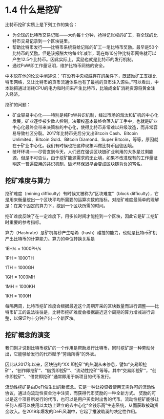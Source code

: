 # 1.4 什么是挖矿

比特币挖矿实质上是下列工作的集合：

* 为全球的比特币交易记账——大约每十分钟，抢得记账权的矿工，将全球的比特币交易记录到一个区块链里。
* 帮助比特币发行——比特币系统将给记账的矿工一笔比特币奖励。最早是50个比特币的奖励。但是该报酬大约每4年减半，现在每10分钟比特币网络就可以产生12.5个比特币。因此实际上，奖励也就是比特币的发行机制。
* 通过PoW即工作量证明，维护比特币网络的安全。

中本聪在他的论文中阐述说：“在没有中央权威存在的条件下，既鼓励矿工支援比特币网络，又让比特币的货币流通体系也有了最初的货币注入源头。”可以看出，中本聪把通过消耗CPU的电力和时间来产生比特币，比喻成金矿消耗资源将黄金注入经济。

挖矿的问题：

* 矿业容易中心化——特别是纯PoW共识机制，经过市场的淘汰和矿机的中心化发展，矿业逐步被少数人控制，决策权基本最终会落入矿工手中，也就是矿业中心化最终会带来决策权的中心化，使得比特币非常难以升级改造，而非常容易导致社区分裂。2017年比特币先后分叉出Bitcoin Cash、Bitcoin Unlimited、Bitcoin Gold、Bitcoin Diamond、Super Bitcoin，等等，原因就在于矿业中心化。我们有时候也把这种现象叫做比特币囚徒困境。
* 破坏环境——尽管直到今天，人们还在强调区块链矿业利用的大多是过剩能源，但是不可否认，由于挖矿能源需求的无止境，如果不改进现有的工作量证明这一普遍应用的共识机制，破坏环保迟早会变成区块链背负的骂名。

## 挖矿难度与算力

挖矿难度（mining difficulty）有时候又被称为“区块难度”（block difficulty），它是用来衡量挖出一个区块平均所需要的运算次数的指标。对挖矿难度最简单的理解是：在某个固定的算力下，挖到一个区块所需的时间。

挖矿难度反映了在一定难度下，用多长时间才能挖到一个区块，因此它是矿工挖矿时重要的参考指标。

算力（Hashrate）是矿机每秒产生哈希（hash）碰撞的能力，也就是比特币矿机产出比特币的计算能力。算力的单位转换关系是

1EH/s = 1000PH/s

1PH = 1000TH

1TH = 1000GH

1GH = 1000MH

1MH = 1000KH

1KH = 1000H

每隔两周，比特币挖矿难度会根据最近这个周期开采的区块数量而进行调整——比特币矿工的说法往往是，比特币挖矿难度会根据最近这个周期的算力增减进行调整，以保证约十分钟产出一个新区块。

## 挖矿概念的演变

我们刚才说到比特币挖矿的一个作用是帮助发行比特币，同时挖矿是一种劳动付出，它能够给发行的代币赋予“劳动所得”的外衣。

因此从2017年以来，区块链的“XX 即挖矿”的热潮从未停息，譬如“交易即挖矿”，“创作即挖矿”、“借贷即挖矿”、“流动性挖矿”等等。其中“交易即挖矿”，“创作即挖矿”、“借贷即挖矿”通常即用于新项目的代币发行。

流动性挖矿是由DeFi催生出的新概念。它是一种让投资者使用无需许可的流动性协议，通过向流动性资金池中注资，而获得代币奖励的一种全新方式。 奖励的可以是这个项目所发行的代币，也可以是用户买卖时出售的代币。流动性挖矿能够让任何人都可以使用以太坊上建立的去中心化“金钱乐高”生态系统，从而获取被动资金收入。在2019年爆发的DeFi风潮中，它起了推波助澜的决定性作用。
